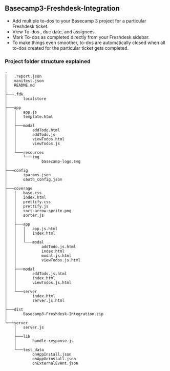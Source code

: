 ## Basecamp3-Freshdesk-Integration

- Add multiple to-dos to your Basecamp 3 project for a particular Freshdesk ticket.
- View To-dos , due date, and assignees. 
- Mark To-dos as completed directly from your Freshdesk sidebar. 
- To make things even smoother, to-dos are automatically closed when all to-dos created for the particular ticket gets completed.

### Project folder structure explained
```
.
│   .report.json
│   manifest.json
│   README.md
│
├───.fdk
│       localstore
│
├───app
│   │   app.js
│   │   template.html
│   │
│   ├───modal
│   │       addTodo.html
│   │       addTodo.js
│   │       viewTodos.html
│   │       viewTodos.js
│   │
│   └───resources
│       └───img
│               basecamp-logo.svg
│
├───config
│       iparams.json
│       oauth_config.json
│
├───coverage
│   │   base.css
│   │   index.html
│   │   prettify.css
│   │   prettify.js
│   │   sort-arrow-sprite.png
│   │   sorter.js
│   │
│   ├───app
│   │   │   app.js.html
│   │   │   index.html
│   │   │
│   │   └───modal
│   │           addTodo.js.html
│   │           index.html
│   │           modal.js.html
│   │           viewTodos.js.html
│   │
│   ├───modal
│   │       addTodo.js.html
│   │       index.html
│   │       viewTodos.js.html
│   │
│   └───server
│           index.html
│           server.js.html
│
├───dist
│       Basecamp3-Freshdesk-Integration.zip
│
└───server
    │   server.js
    │
    ├───lib
    │       handle-response.js
    │
    └───test_data
            onAppInstall.json
            onAppUninstall.json
            onExternalEvent.json
            
```